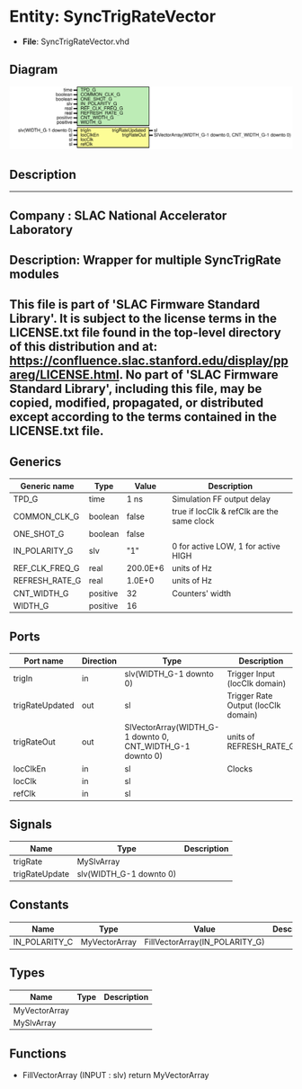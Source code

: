 # Entity: SyncTrigRateVector

- **File**: SyncTrigRateVector.vhd
## Diagram

![Diagram](SyncTrigRateVector.svg "Diagram")
## Description

-----------------------------------------------------------------------------
 Company    : SLAC National Accelerator Laboratory
-----------------------------------------------------------------------------
 Description: Wrapper for multiple SyncTrigRate modules
-----------------------------------------------------------------------------
 This file is part of 'SLAC Firmware Standard Library'.
 It is subject to the license terms in the LICENSE.txt file found in the
 top-level directory of this distribution and at:
    https://confluence.slac.stanford.edu/display/ppareg/LICENSE.html.
 No part of 'SLAC Firmware Standard Library', including this file,
 may be copied, modified, propagated, or distributed except according to
 the terms contained in the LICENSE.txt file.
-----------------------------------------------------------------------------
## Generics

| Generic name   | Type     | Value    | Description                                 |
| -------------- | -------- | -------- | ------------------------------------------- |
| TPD_G          | time     | 1 ns     |  Simulation FF output delay                 |
| COMMON_CLK_G   | boolean  | false    |  true if locClk & refClk are the same clock |
| ONE_SHOT_G     | boolean  | false    |                                             |
| IN_POLARITY_G  | slv      | "1"      |  0 for active LOW, 1 for active HIGH        |
| REF_CLK_FREQ_G | real     | 200.0E+6 |  units of Hz                                |
| REFRESH_RATE_G | real     | 1.0E+0   |  units of Hz                                |
| CNT_WIDTH_G    | positive | 32       |  Counters' width                            |
| WIDTH_G        | positive | 16       |                                             |
## Ports

| Port name       | Direction | Type                                                      | Description                         |
| --------------- | --------- | --------------------------------------------------------- | ----------------------------------- |
| trigIn          | in        | slv(WIDTH_G-1 downto 0)                                   | Trigger Input (locClk domain)       |
| trigRateUpdated | out       | sl                                                        | Trigger Rate Output (locClk domain) |
| trigRateOut     | out       | SlVectorArray(WIDTH_G-1 downto 0, CNT_WIDTH_G-1 downto 0) |  units of REFRESH_RATE_G            |
| locClkEn        | in        | sl                                                        | Clocks                              |
| locClk          | in        | sl                                                        |                                     |
| refClk          | in        | sl                                                        |                                     |
## Signals

| Name           | Type                    | Description |
| -------------- | ----------------------- | ----------- |
| trigRate       | MySlvArray              |             |
| trigRateUpdate | slv(WIDTH_G-1 downto 0) |             |
## Constants

| Name          | Type          | Value                           | Description |
| ------------- | ------------- | ------------------------------- | ----------- |
| IN_POLARITY_C | MyVectorArray |  FillVectorArray(IN_POLARITY_G) |             |
## Types

| Name          | Type | Description |
| ------------- | ---- | ----------- |
| MyVectorArray |      |             |
| MySlvArray    |      |             |
## Functions
- FillVectorArray <font id="function_arguments">(INPUT : slv) </font> <font id="function_return">return MyVectorArray </font>

